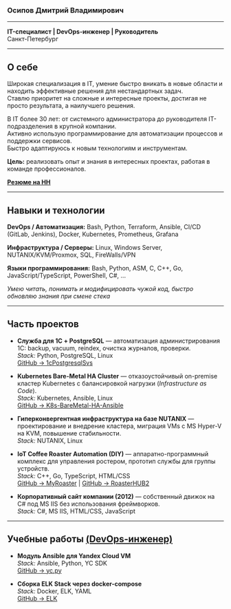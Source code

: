 ### Осипов Дмитрий Владимирович
---
**IT-специалист | DevOps-инженер | Руководитель**  
Санкт-Петербург  

---

## О себе
Широкая специализация в IT, умение быстро вникать в новые области и находить эффективные решения для нестандартных задач.  
Ставлю приоритет на сложные и интересные проекты, достигая не просто результата, а наилучшего решения.  

В IT более 30 лет: от системного администратора до руководителя IT-подразделения в крупной компании.  
Активно использую программирование для автоматизации процессов и поддержки сервисов.  
Быстро адаптируюсь к новым технологиям и инструментам.  

**Цель:** реализовать опыт и знания в интересных проектах, работая в команде профессионалов.  

**[Резюме на HH](https://spb.hh.ru/resume/87531a2cff0708045a0039ed1f555878576577)**  

---

## Навыки и технологии

**DevOps / Автоматизация:** Bash, Python, Terraform, Ansible, CI/CD (GitLab, Jenkins), Docker, Kubernetes, Prometheus, Grafana  

**Инфраструктура / Серверы:** Linux, Windows Server, NUTANIX/KVM/Proxmox, SQL, FireWalls/VPN

**Языки программирования:** Bash, Python, ASM, C, C++, Go, JavaScript/TypeScript, PowerShell, C#, ...  

*Умею читать, понимать и модифицировать чужой код, быстро обновляю знания при смене стека*  

---

## Часть проектов

- **Служба для 1С + PostgreSQL** — автоматизация администрирования 1С: backup, vacuum, reindex, очистка журналов, проверки.  
  *Stack:* Python, PostgreSQL, Linux  
  [GitHub → 1cPostgresqlSvs](https://github.com/DimOsSpb/1cPostgresqlSvs)  

- **Kubernetes Bare-Metal HA Cluster** — отказоустойчивый on-premise кластер Kubernetes с балансировкой нагрузки (*Infrastructure as Code*).  
  *Stack:* Kubernetes, Ansible, Linux  
  [GitHub → K8s-BareMetal-HA-Ansible](https://github.com/DimOsSpb/K8s-BareMetal-HA-Ansible)  

- **Гиперконвергентная инфраструктура на базе NUTANIX** — проектирование и внедрение кластера, миграция VMs с MS Hyper-V на KVM, повышение стабильности.  
  *Stack:* NUTANIX, Linux  

- **IoT Coffee Roaster Automation (DIY)** — аппаратно-программный комплекс для управления ростером, прототип службы для группы устройств.  
  *Stack:* C++, Go, TypeScript, HTML/CSS  
  [GitHub → MyRoaster](https://github.com/DimOsSpb/MyRoaster) | [GitHub → RoasterHUB2](https://github.com/DimOsSpb/RoasterHUB2)  

- **Корпоративный сайт компании (2012)** — собственный движок на C# под MS IIS без использования фреймворков.  
  *Stack:* C#, MS IIS, HTML/CSS, JavaScript  

---

## Учебные работы [(DevOps-инженер)](https://github.com/DimOsSpb/Netology-DevOps/tree/main)
- **Модуль Ansible для Yandex Cloud VM**  
  *Stack:* Ansible, Python, YC SDK  
  [GitHub → yc.py](https://github.com/DimOsSpb/my_own_collection/blob/1.1.3/plugins/modules/yc.py)  

- **Сборка ELK Stack через docker-compose**  
  *Stack:* Docker, ELK, YAML  
  [GitHub → ELK](https://github.com/DimOsSpb/Netology-DevOps/tree/main/mnt-homeworks/10-monitoring-04-elk#%D1%80%D0%B5%D1%88%D0%B5%D0%BD%D0%B8%D0%B5-%D0%B7%D0%B0%D0%B4%D0%B0%D0%BD%D0%B8%D1%8F-1)  
